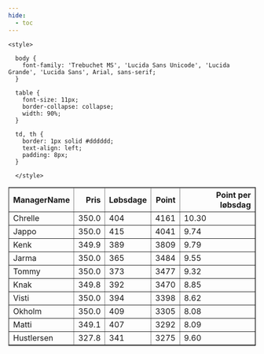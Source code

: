 ```yaml
---
hide:
  - toc
---
```


<!doctype html>
<html lang="en">
  <head>
    <meta charset="UTF-8" />
    <meta name="viewport" content="width=device-width, initial-scale=1.0" />
    <title> C Y K E L V E N N E R </title>

    <style>

      body {
        font-family: 'Trebuchet MS', 'Lucida Sans Unicode', 'Lucida Grande', 'Lucida Sans', Arial, sans-serif;
      }

      table {
        font-size: 11px;
        border-collapse: collapse;
        width: 90%;
      }
      
      td, th {
        border: 1px solid #dddddd;
        text-align: left;
        padding: 8px;
      }
      
      </style>
  </head>
  <body>
  <table border="1" class="dataframe" id="filterabletable">
  <thead>
    <tr style="text-align: right;">
      <th>ManagerName</th>
      <th>Pris</th>
      <th>Løbsdage</th>
      <th>Point</th>
      <th>Point per løbsdag</th>
    </tr>
  </thead>
  <tbody>
    <tr>
      <td>Chrelle</td>
      <td>350.0</td>
      <td>404</td>
      <td>4161</td>
      <td>10.30</td>
    </tr>
    <tr>
      <td>Jappo</td>
      <td>350.0</td>
      <td>415</td>
      <td>4041</td>
      <td>9.74</td>
    </tr>
    <tr>
      <td>Kenk</td>
      <td>349.9</td>
      <td>389</td>
      <td>3809</td>
      <td>9.79</td>
    </tr>
    <tr>
      <td>Jarma</td>
      <td>350.0</td>
      <td>365</td>
      <td>3484</td>
      <td>9.55</td>
    </tr>
    <tr>
      <td>Tommy</td>
      <td>350.0</td>
      <td>373</td>
      <td>3477</td>
      <td>9.32</td>
    </tr>
    <tr>
      <td>Knak</td>
      <td>349.8</td>
      <td>392</td>
      <td>3470</td>
      <td>8.85</td>
    </tr>
    <tr>
      <td>Visti</td>
      <td>350.0</td>
      <td>394</td>
      <td>3398</td>
      <td>8.62</td>
    </tr>
    <tr>
      <td>Okholm</td>
      <td>350.0</td>
      <td>409</td>
      <td>3305</td>
      <td>8.08</td>
    </tr>
    <tr>
      <td>Matti</td>
      <td>349.1</td>
      <td>407</td>
      <td>3292</td>
      <td>8.09</td>
    </tr>
    <tr>
      <td>Hustlersen</td>
      <td>327.8</td>
      <td>341</td>
      <td>3275</td>
      <td>9.60</td>
    </tr>
  </tbody>
</table>
<script src="../js/tablefilter/tablefilter.js"></script>

  <script data-config>
    var tfConfig = {
      base_path: '../js/tablefilter/',
      alternate_rows: true,
      btn_reset: {
          text: 'Nulstil'
      },
      auto_filter: {
        delay: 1100 //milliseconds
      },
 
      loader: true,
      no_results_message: true,  

      // columns data types
      col_types: [
          'string',
          { type: 'formatted-number', decimal: '.', thousands: ',' },
          'number',
          'number',
          { type: 'formatted-number', decimal: '.', thousands: ',' },
      ],

      // Sort extension: in this example the column data types are provided by the
      // 'col_types' property. The sort extension also has a 'types' property
      // defining the columns data type for column sorting. If the 'types'
      // property is not defined, the sorting extension will fallback to
      // the 'col_types' definitions.
      extensions: [{ name: 'sort' }]
  };

  var tf = new TableFilter('filterabletable', tfConfig);
  tf.init();
</script>
    
  </body>
</html>